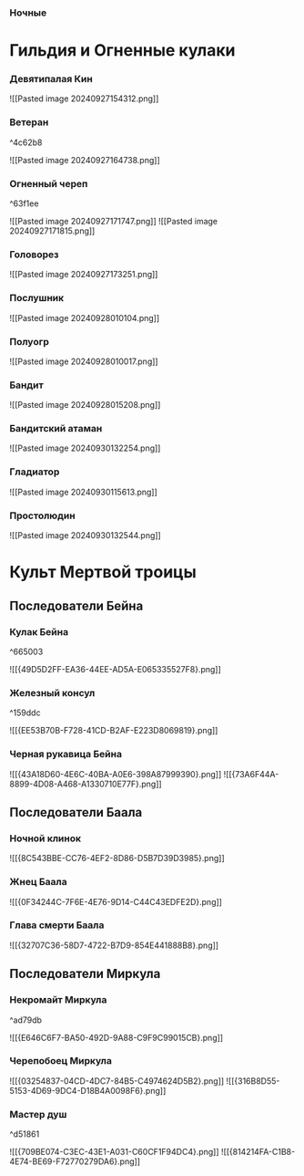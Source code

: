 ### Ночные
# Гильдия и Огненные кулаки
### Девятипалая Кин
![[Pasted image 20240927154312.png]]
### Ветеран

^4c62b8

![[Pasted image 20240927164738.png]]
### Огненный череп

^63f1ee

![[Pasted image 20240927171747.png]]
![[Pasted image 20240927171815.png]]
### Головорез
![[Pasted image 20240927173251.png]]
### Послушник
![[Pasted image 20240928010104.png]]
### Полуогр
![[Pasted image 20240928010017.png]]
### Бандит
![[Pasted image 20240928015208.png]]
### Бандитский атаман
![[Pasted image 20240930132254.png]]
### Гладиатор
![[Pasted image 20240930115613.png]]
### Простолюдин
![[Pasted image 20240930132544.png]]

# Культ Мертвой троицы
## Последователи Бейна
### Кулак Бейна

^665003

![[{49D5D2FF-EA36-44EE-AD5A-E065335527F8}.png]]

### Железный консул

^159ddc

![[{EE53B70B-F728-41CD-B2AF-E223D8069819}.png]]
### Черная рукавица Бейна
![[{43A18D60-4E6C-40BA-A0E6-398A87999390}.png]]
![[{73A6F44A-8899-4D08-A468-A1330710E77F}.png]]
## Последователи Баала
### Ночной клинок
![[{8C543BBE-CC76-4EF2-8D86-D5B7D39D3985}.png]]
### Жнец Баала
![[{0F34244C-7F6E-4E76-9D14-C44C43EDFE2D}.png]]
### Глава смерти Баала
![[{32707C36-58D7-4722-B7D9-854E441888B8}.png]]

## Последователи Миркула

### Некромайт Миркула

^ad79db

![[{E646C6F7-BA50-492D-9A88-C9F9C99015CB}.png]]
### Черепобоец Миркула
![[{03254837-04CD-4DC7-84B5-C4974624D5B2}.png]]
![[{316B8D55-5153-4D69-9DC4-D18B4A0098F6}.png]]
### Мастер душ

^d51861

![[{709BE074-C3EC-43E1-A031-C60CF1F94DC4}.png]]
![[{814214FA-C1B8-4E74-BE69-F72770279DA6}.png]]